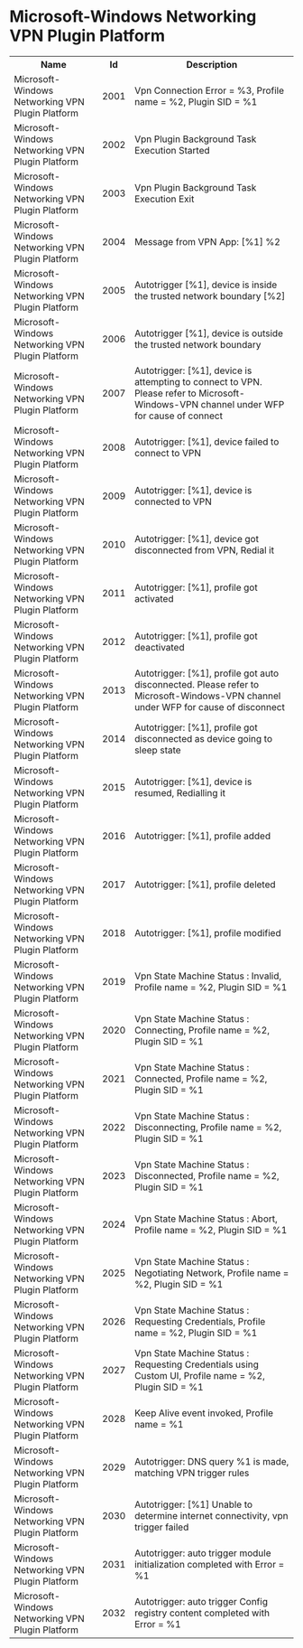 # Microsoft-Windows Networking VPN Plugin Platform

<table>
<colgroup><col/><col/><col/></colgroup>
<tr><th>Name</th><th>Id</th><th>Description</th></tr>
<tr><td>Microsoft-Windows Networking VPN Plugin Platform</td><td>2001</td><td>Vpn Connection Error = %3, Profile name = %2, Plugin SID = %1</td></tr>
<tr><td>Microsoft-Windows Networking VPN Plugin Platform</td><td>2002</td><td>Vpn Plugin Background Task Execution Started</td></tr>
<tr><td>Microsoft-Windows Networking VPN Plugin Platform</td><td>2003</td><td>Vpn Plugin Background Task Execution Exit</td></tr>
<tr><td>Microsoft-Windows Networking VPN Plugin Platform</td><td>2004</td><td>Message from VPN App: [%1] %2</td></tr>
<tr><td>Microsoft-Windows Networking VPN Plugin Platform</td><td>2005</td><td>Autotrigger [%1], device is inside the trusted network boundary [%2]</td></tr>
<tr><td>Microsoft-Windows Networking VPN Plugin Platform</td><td>2006</td><td>Autotrigger [%1], device is outside the trusted network boundary</td></tr>
<tr><td>Microsoft-Windows Networking VPN Plugin Platform</td><td>2007</td><td>Autotrigger: [%1], device is attempting to connect to VPN. Please refer to Microsoft-Windows-VPN channel under WFP for cause of connect</td></tr>
<tr><td>Microsoft-Windows Networking VPN Plugin Platform</td><td>2008</td><td>Autotrigger: [%1], device failed to connect to VPN</td></tr>
<tr><td>Microsoft-Windows Networking VPN Plugin Platform</td><td>2009</td><td>Autotrigger: [%1], device is connected to VPN</td></tr>
<tr><td>Microsoft-Windows Networking VPN Plugin Platform</td><td>2010</td><td>Autotrigger: [%1], device got disconnected from VPN, Redial it</td></tr>
<tr><td>Microsoft-Windows Networking VPN Plugin Platform</td><td>2011</td><td>Autotrigger: [%1], profile got activated</td></tr>
<tr><td>Microsoft-Windows Networking VPN Plugin Platform</td><td>2012</td><td>Autotrigger: [%1], profile got deactivated</td></tr>
<tr><td>Microsoft-Windows Networking VPN Plugin Platform</td><td>2013</td><td>Autotrigger: [%1], profile got auto disconnected. Please refer to Microsoft-Windows-VPN channel under WFP for cause of disconnect</td></tr>
<tr><td>Microsoft-Windows Networking VPN Plugin Platform</td><td>2014</td><td>Autotrigger: [%1], profile got disconnected as device going to sleep state</td></tr>
<tr><td>Microsoft-Windows Networking VPN Plugin Platform</td><td>2015</td><td>Autotrigger: [%1], device is resumed, Redialling it</td></tr>
<tr><td>Microsoft-Windows Networking VPN Plugin Platform</td><td>2016</td><td>Autotrigger: [%1], profile added</td></tr>
<tr><td>Microsoft-Windows Networking VPN Plugin Platform</td><td>2017</td><td>Autotrigger: [%1], profile deleted</td></tr>
<tr><td>Microsoft-Windows Networking VPN Plugin Platform</td><td>2018</td><td>Autotrigger: [%1], profile modified</td></tr>
<tr><td>Microsoft-Windows Networking VPN Plugin Platform</td><td>2019</td><td>Vpn State Machine Status : Invalid, Profile name = %2, Plugin SID = %1</td></tr>
<tr><td>Microsoft-Windows Networking VPN Plugin Platform</td><td>2020</td><td>Vpn State Machine Status : Connecting, Profile name = %2, Plugin SID = %1</td></tr>
<tr><td>Microsoft-Windows Networking VPN Plugin Platform</td><td>2021</td><td>Vpn State Machine Status : Connected, Profile name = %2, Plugin SID = %1</td></tr>
<tr><td>Microsoft-Windows Networking VPN Plugin Platform</td><td>2022</td><td>Vpn State Machine Status : Disconnecting, Profile name = %2, Plugin SID = %1</td></tr>
<tr><td>Microsoft-Windows Networking VPN Plugin Platform</td><td>2023</td><td>Vpn State Machine Status : Disconnected, Profile name = %2, Plugin SID = %1</td></tr>
<tr><td>Microsoft-Windows Networking VPN Plugin Platform</td><td>2024</td><td>Vpn State Machine Status : Abort, Profile name = %2, Plugin SID = %1</td></tr>
<tr><td>Microsoft-Windows Networking VPN Plugin Platform</td><td>2025</td><td>Vpn State Machine Status : Negotiating Network, Profile name = %2, Plugin SID = %1</td></tr>
<tr><td>Microsoft-Windows Networking VPN Plugin Platform</td><td>2026</td><td>Vpn State Machine Status : Requesting Credentials, Profile name = %2, Plugin SID = %1</td></tr>
<tr><td>Microsoft-Windows Networking VPN Plugin Platform</td><td>2027</td><td>Vpn State Machine Status : Requesting Credentials using Custom UI, Profile name = %2, Plugin SID = %1</td></tr>
<tr><td>Microsoft-Windows Networking VPN Plugin Platform</td><td>2028</td><td>Keep Alive event invoked, Profile name = %1</td></tr>
<tr><td>Microsoft-Windows Networking VPN Plugin Platform</td><td>2029</td><td>Autotrigger: DNS query %1 is made, matching VPN trigger rules</td></tr>
<tr><td>Microsoft-Windows Networking VPN Plugin Platform</td><td>2030</td><td>Autotrigger: [%1] Unable to determine internet connectivity, vpn trigger failed</td></tr>
<tr><td>Microsoft-Windows Networking VPN Plugin Platform</td><td>2031</td><td>Autotrigger: auto trigger module initialization completed with Error = %1</td></tr>
<tr><td>Microsoft-Windows Networking VPN Plugin Platform</td><td>2032</td><td>Autotrigger: auto trigger Config registry content completed with Error = %1</td></tr>
</table>
